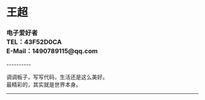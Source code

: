 <h1 style="text-align:left">王超 </h1>

<h3 style="text-align:left">
电子爱好者
<br>
TEL：‭43F52D0CA‬
<br>
E-Mail：1490789115@qq.com
</h3>
----------

<p align="left">
调调板子，写写代码，生活还是这么美好。
<br>
最精彩的，其实就是世界本身。
</p>


---
